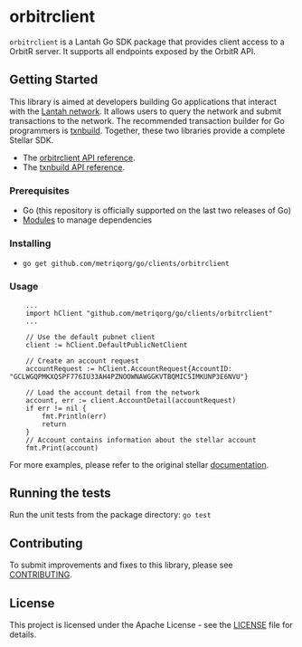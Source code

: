 # orbitrclient


`orbitrclient` is a Lantah Go SDK package that provides client access to a OrbitR server. It supports all endpoints exposed by the OrbitR API.


## Getting Started
This library is aimed at developers building Go applications that interact with the [Lantah network](https://www.metriq.org/). It allows users to query the network and submit transactions to the network. The recommended transaction builder for Go programmers is [txnbuild](https://github.com/metriqorg/go/tree/master/txnbuild). Together, these two libraries provide a complete Stellar SDK.

* The [orbitrclient API reference](https://godoc.org/github.com/stellar/go/clients/orbitrclient).
* The [txnbuild API reference](https://godoc.org/github.com/stellar/go/txnbuild).

### Prerequisites
* Go (this repository is officially supported on the last two releases of Go)
* [Modules](https://github.com/golang/go/wiki/Modules) to manage dependencies

### Installing
* `go get github.com/metriqorg/go/clients/orbitrclient`

### Usage

``` golang
    ...
    import hClient "github.com/metriqorg/go/clients/orbitrclient"
    ...

    // Use the default pubnet client
    client := hClient.DefaultPublicNetClient

    // Create an account request
    accountRequest := hClient.AccountRequest{AccountID: "GCLWGQPMKXQSPF776IU33AH4PZNOOWNAWGGKVTBQMIC5IMKUNP3E6NVU"}

    // Load the account detail from the network
    account, err := client.AccountDetail(accountRequest)
    if err != nil {
        fmt.Println(err)
        return
    }
    // Account contains information about the stellar account
    fmt.Print(account)
```
For more examples, please refer to the original stellar [documentation](https://godoc.org/github.com/stellar/go/clients/orbitrclient).

## Running the tests
Run the unit tests from the package directory: `go test`

## Contributing
To submit improvements and fixes to this library, please see [CONTRIBUTING](../CONTRIBUTING.md).

## License
This project is licensed under the Apache License - see the [LICENSE](../../LICENSE) file for details.
